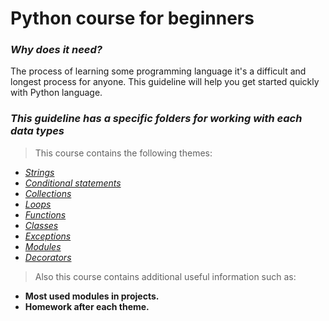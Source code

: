 # Python course for beginners

### _Why does it need?_

The process of learning some programming language it's a difficult and longest process for anyone.
This guideline will help you get started quickly with Python language.

### _This guideline has a specific folders for working with each data types_
> This course contains the following themes:
- [_Strings_](https://github.com/philip136/pythonCourseForBeginners/blob/development/strings/strings.md)
- [_Conditional statements_](https://github.com/philip136/pythonCourseForBeginners/blob/development/conditional_statements/conditional_statements.md)
- [_Collections_](https://github.com/philip136/pythonCourseForBeginners/blob/development/collections/collections.md)
- [_Loops_](https://github.com/philip136/pythonCourseForBeginners/blob/development/loops/loops.md)
- [_Functions_](https://github.com/philip136/pythonCourseForBeginners/blob/development/functions/functions.md)
- [_Classes_](https://github.com/philip136/pythonCourseForBeginners/blob/development/classes/classes.md)
- [_Exceptions_](https://github.com/philip136/pythonCourseForBeginners/blob/development/exceptions/exceptions.md)
- [_Modules_]()
- [_Decorators_]()

> Also this course contains additional useful information such as:
- **Most used modules in projects.**
- **Homework after each theme.**
